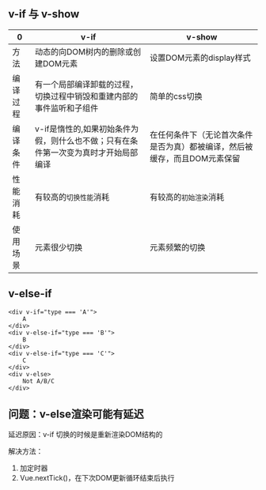 ## v-if 与 v-show

0 | v-if | v-show
--|--|--|
方法 | 动态的向DOM树内的删除或创建DOM元素 | 设置DOM元素的display样式
编译过程 | 有一个局部编译卸载的过程，切换过程中销毁和重建内部的事件监听和子组件 | 简单的css切换
编译条件 | v-if是惰性的,如果初始条件为假，则什么也不做；只有在条件第一次变为真时才开始局部编译 | 在任何条件下（无论首次条件是否为真）都被编译，然后被缓存，而且DOM元素保留
性能消耗 | 有较高的`切换性能`消耗 | 有较高的`初始渲染`消耗
使用场景| 元素很少切换 | 元素频繁的切换


## v-else-if

```
<div v-if="type === 'A'">
    A
</div>
<div v-else-if="type === 'B'">
    B
</div>
<div v-else-if="type === 'C'">
    C
</div>
<div v-else>
    Not A/B/C
</div>
```
## 问题：v-else渲染可能有延迟
延迟原因：v-if 切换的时候是重新渲染DOM结构的

解决方法：
    
1. 加定时器
2. Vue.nextTick()，在下次DOM更新循环结束后执行
